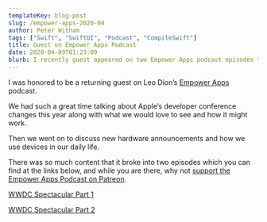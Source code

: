 ```yaml
---
templateKey: blog-post
slug: /empower-apps-2020-04
author: Peter Witham
tags: ["Swift", "SwiftUI", "Podcast", "CompileSwift"]
title: Guest on Empower Apps Podcast
date: 2020-04-09T01:23:09
blurb: I recently guest appeared on two Empower Apps podcast episodes talking WWDC20 and Apple's new hardware.
---
```


I was honored to be a returning guest on Leo Dion’s [Empower Apps](https://www.empowerapps.show/) podcast.

We had such a great time talking about Apple’s developer conference changes this year along with what we would love to see and how it might work.

Then we went on to discuss new hardware announcements and how we use devices in our daily life.

There was so much content that it broke into two episodes which you can find at the links below, and while you are there, why not [support the Empower Apps Podcast on Patreon](https://www.patreon.com/empowerappsshow).

[WWDC Spectacular Part 1](https://www.empowerapps.show/43)

[WWDC Spectacular Part 2](https://www.empowerapps.show/44)